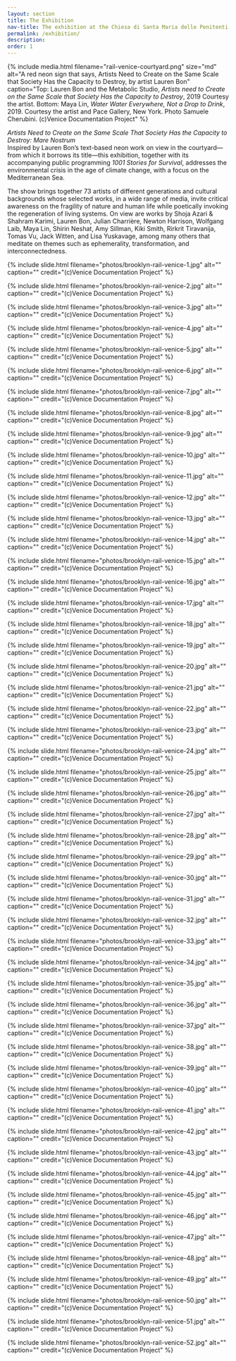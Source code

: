```yaml
---
layout: section
title: The Exhibition
nav-title: The exhibition at the Chiesa di Santa Maria delle Penitenti
permalink: /exhibition/
description:
order: 1
---
```


{% include media.html filename="rail-venice-courtyard.png" size="md" alt="A red neon sign that says, Artists Need to Create on the Same Scale that Society Has the Capacity to Destroy, by artist Lauren Bon" caption="Top: Lauren Bon and the Metabolic Studio, <em>Artists need to Create on the Same Scale that Society Has the Capacity to Destroy</em>, 2019 Courtesy the artist. Bottom: Maya Lin, <em>Water Water Everywhere, Not a Drop to Drink</em>, 2019. Courtesy the artist and Pace Gallery, New York. Photo Samuele Cherubini. (c)Venice Documentation Project" %}

<div class="margin-bottom-3 lead font-sans-lg tablet:font-sans-xl measure-4 text-light"><em>Artists Need to Create on the Same Scale That Society Has the Capacity to Destroy: Mare Nostrum</em></div>

<div class="margin-bottom-3 lead font-sans-lg tablet:font-sans-xl measure-4 text-light">Inspired by Lauren Bon’s text-based neon work on view in the courtyard—from which it borrows its title—this exhibition, together with its accompanying public programming <em>1001 Stories for Survival</em>, addresses the environmental crisis in the age of climate change, with a focus on the Mediterranean Sea.</div>

The show brings together 73 artists of different generations and cultural backgrounds whose selected works, in a wide range of media, invite critical awareness on the fragility of nature and human life while poetically invoking the regeneration of living systems. On view are works by Shoja Azari & Shahram Karimi, Lauren Bon, Julian Charrière, Newton Harrison, Wolfgang Laib, Maya Lin, Shirin Neshat, Amy Sillman, Kiki Smith, Rirkrit Tiravanija, Tomas Vu, Jack Witten, and Lisa Yuskavage, among many others that meditate on themes such as ephemerality, transformation, and interconnectedness.

<div class="venice-photos">

{% include slide.html filename="photos/brooklyn-rail-venice-1.jpg" alt="" caption="" credit="(c)Venice Documentation Project" %}

{% include slide.html filename="photos/brooklyn-rail-venice-2.jpg" alt="" caption="" credit="(c)Venice Documentation Project" %}

{% include slide.html filename="photos/brooklyn-rail-venice-3.jpg" alt="" caption="" credit="(c)Venice Documentation Project" %}

{% include slide.html filename="photos/brooklyn-rail-venice-4.jpg" alt="" caption="" credit="(c)Venice Documentation Project" %}

{% include slide.html filename="photos/brooklyn-rail-venice-5.jpg" alt="" caption="" credit="(c)Venice Documentation Project" %}

{% include slide.html filename="photos/brooklyn-rail-venice-6.jpg" alt="" caption="" credit="(c)Venice Documentation Project" %}

{% include slide.html filename="photos/brooklyn-rail-venice-7.jpg" alt="" caption="" credit="(c)Venice Documentation Project" %}

{% include slide.html filename="photos/brooklyn-rail-venice-8.jpg" alt="" caption="" credit="(c)Venice Documentation Project" %}

{% include slide.html filename="photos/brooklyn-rail-venice-9.jpg" alt="" caption="" credit="(c)Venice Documentation Project" %}

{% include slide.html filename="photos/brooklyn-rail-venice-10.jpg" alt="" caption="" credit="(c)Venice Documentation Project" %}

{% include slide.html filename="photos/brooklyn-rail-venice-11.jpg" alt="" caption="" credit="(c)Venice Documentation Project" %}

{% include slide.html filename="photos/brooklyn-rail-venice-12.jpg" alt="" caption="" credit="(c)Venice Documentation Project" %}

{% include slide.html filename="photos/brooklyn-rail-venice-13.jpg" alt="" caption="" credit="(c)Venice Documentation Project" %}

{% include slide.html filename="photos/brooklyn-rail-venice-14.jpg" alt="" caption="" credit="(c)Venice Documentation Project" %}

{% include slide.html filename="photos/brooklyn-rail-venice-15.jpg" alt="" caption="" credit="(c)Venice Documentation Project" %}

{% include slide.html filename="photos/brooklyn-rail-venice-16.jpg" alt="" caption="" credit="(c)Venice Documentation Project" %}

{% include slide.html filename="photos/brooklyn-rail-venice-17.jpg" alt="" caption="" credit="(c)Venice Documentation Project" %}

{% include slide.html filename="photos/brooklyn-rail-venice-18.jpg" alt="" caption="" credit="(c)Venice Documentation Project" %}

{% include slide.html filename="photos/brooklyn-rail-venice-19.jpg" alt="" caption="" credit="(c)Venice Documentation Project" %}

{% include slide.html filename="photos/brooklyn-rail-venice-20.jpg" alt="" caption="" credit="(c)Venice Documentation Project" %}

{% include slide.html filename="photos/brooklyn-rail-venice-21.jpg" alt="" caption="" credit="(c)Venice Documentation Project" %}

{% include slide.html filename="photos/brooklyn-rail-venice-22.jpg" alt="" caption="" credit="(c)Venice Documentation Project" %}

{% include slide.html filename="photos/brooklyn-rail-venice-23.jpg" alt="" caption="" credit="(c)Venice Documentation Project" %}

{% include slide.html filename="photos/brooklyn-rail-venice-24.jpg" alt="" caption="" credit="(c)Venice Documentation Project" %}

{% include slide.html filename="photos/brooklyn-rail-venice-25.jpg" alt="" caption="" credit="(c)Venice Documentation Project" %}

{% include slide.html filename="photos/brooklyn-rail-venice-26.jpg" alt="" caption="" credit="(c)Venice Documentation Project" %}

{% include slide.html filename="photos/brooklyn-rail-venice-27.jpg" alt="" caption="" credit="(c)Venice Documentation Project" %}

{% include slide.html filename="photos/brooklyn-rail-venice-28.jpg" alt="" caption="" credit="(c)Venice Documentation Project" %}

{% include slide.html filename="photos/brooklyn-rail-venice-29.jpg" alt="" caption="" credit="(c)Venice Documentation Project" %}

{% include slide.html filename="photos/brooklyn-rail-venice-30.jpg" alt="" caption="" credit="(c)Venice Documentation Project" %}

{% include slide.html filename="photos/brooklyn-rail-venice-31.jpg" alt="" caption="" credit="(c)Venice Documentation Project" %}

{% include slide.html filename="photos/brooklyn-rail-venice-32.jpg" alt="" caption="" credit="(c)Venice Documentation Project" %}

{% include slide.html filename="photos/brooklyn-rail-venice-33.jpg" alt="" caption="" credit="(c)Venice Documentation Project" %}

{% include slide.html filename="photos/brooklyn-rail-venice-34.jpg" alt="" caption="" credit="(c)Venice Documentation Project" %}

{% include slide.html filename="photos/brooklyn-rail-venice-35.jpg" alt="" caption="" credit="(c)Venice Documentation Project" %}

{% include slide.html filename="photos/brooklyn-rail-venice-36.jpg" alt="" caption="" credit="(c)Venice Documentation Project" %}

{% include slide.html filename="photos/brooklyn-rail-venice-37.jpg" alt="" caption="" credit="(c)Venice Documentation Project" %}

{% include slide.html filename="photos/brooklyn-rail-venice-38.jpg" alt="" caption="" credit="(c)Venice Documentation Project" %}

{% include slide.html filename="photos/brooklyn-rail-venice-39.jpg" alt="" caption="" credit="(c)Venice Documentation Project" %}

{% include slide.html filename="photos/brooklyn-rail-venice-40.jpg" alt="" caption="" credit="(c)Venice Documentation Project" %}

{% include slide.html filename="photos/brooklyn-rail-venice-41.jpg" alt="" caption="" credit="(c)Venice Documentation Project" %}

{% include slide.html filename="photos/brooklyn-rail-venice-42.jpg" alt="" caption="" credit="(c)Venice Documentation Project" %}

{% include slide.html filename="photos/brooklyn-rail-venice-43.jpg" alt="" caption="" credit="(c)Venice Documentation Project" %}

{% include slide.html filename="photos/brooklyn-rail-venice-44.jpg" alt="" caption="" credit="(c)Venice Documentation Project" %}

{% include slide.html filename="photos/brooklyn-rail-venice-45.jpg" alt="" caption="" credit="(c)Venice Documentation Project" %}

{% include slide.html filename="photos/brooklyn-rail-venice-46.jpg" alt="" caption="" credit="(c)Venice Documentation Project" %}

{% include slide.html filename="photos/brooklyn-rail-venice-47.jpg" alt="" caption="" credit="(c)Venice Documentation Project" %}

{% include slide.html filename="photos/brooklyn-rail-venice-48.jpg" alt="" caption="" credit="(c)Venice Documentation Project" %}

{% include slide.html filename="photos/brooklyn-rail-venice-49.jpg" alt="" caption="" credit="(c)Venice Documentation Project" %}

{% include slide.html filename="photos/brooklyn-rail-venice-50.jpg" alt="" caption="" credit="(c)Venice Documentation Project" %}

{% include slide.html filename="photos/brooklyn-rail-venice-51.jpg" alt="" caption="" credit="(c)Venice Documentation Project" %}

{% include slide.html filename="photos/brooklyn-rail-venice-52.jpg" alt="" caption="" credit="(c)Venice Documentation Project" %}

</div>
